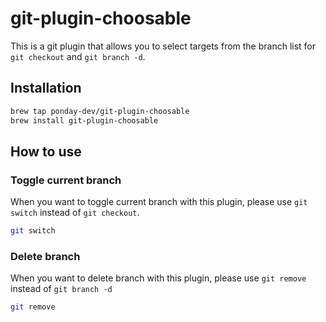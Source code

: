 # git-plugin-choosable

This is a git plugin that allows you to select targets from the branch list for `git checkout` and `git branch -d`.

## Installation

```bash
brew tap ponday-dev/git-plugin-choosable
brew install git-plugin-choosable
```

## How to use

### Toggle current branch

When you want to toggle current branch with this plugin, please use `git switch` instead of `git checkout`.

```bash
git switch
```

### Delete branch

When you want to delete branch with this plugin, please use `git remove` instead of `git branch -d`

```bash
git remove
```
